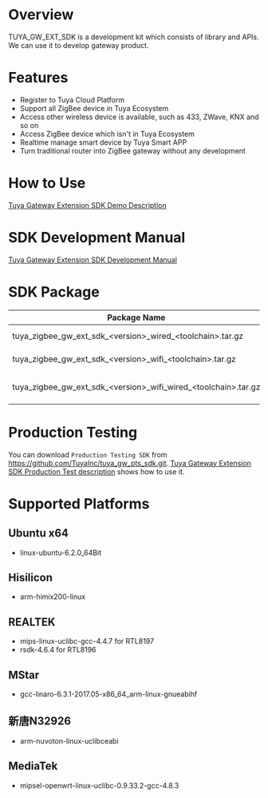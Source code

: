 Overview  
========  

TUYA_GW_EXT_SDK is a development kit which consists of library and APIs. We can use it to develop gateway product.  

Features  
========  

- Register to Tuya Cloud Platform  
- Support all ZigBee device in Tuya Ecosystem  
- Access other wireless device is available, such as 433, ZWave, KNX and so on  
- Access ZigBee device which isn't in Tuya Ecosystem  
- Realtime manage smart device by Tuya Smart APP
- Turn traditional router into ZigBee gateway without any development  

How to Use  
==========  

[Tuya Gateway Extension SDK Demo Description](https://docs.tuya.com/zh/iot/device-development/access-mode-product-solution/product-solutiongateway/gateway-extension-sdk-access-solution/tuya-gateway-extension-sdk-demo-description)  

SDK Development Manual   
======================  

[Tuya Gateway Extension SDK Development Manual](https://docs.tuya.com/zh/iot/device-development/access-mode-product-solution/product-solutiongateway/gateway-extension-sdk-access-solution/tuya-gateway-extension-sdk-development-manual)  


SDK Package  
===========  

| Package Name                                                 | Description          |
| ------------------------------------------------------------ | -------------------- |
| tuya_zigbee_gw_ext_sdk_\<version\>\_wired\_\<toolchain\>.tar.gz  | Wired Gateway        |
| tuya_zigbee_gw_ext_sdk_\<version\>\_wifi\_\<toolchain\>.tar.gz   | WiFi Gateway         |
| tuya_zigbee_gw_ext_sdk_\<version\>\_wifi_wired\_\<toolchain\>.tar.gz | WiFi + Wired Gateway |

Production Testing  
==================   

You can download `Production Testing SDK` from https://github.com/TuyaInc/tuya_gw_pts_sdk.git. [Tuya Gateway Extension SDK Production Test description](https://docs.tuya.com/zh/iot/smart-product-solution/product-solutiongateway/gateway-extension-sdk-access-solution/tuya-gateway-extension-sdk-production-test-description?id=K9dudr9liqkgc) shows how to use it.

Supported Platforms  
===================  

Ubuntu x64  
----------  

* linux-ubuntu-6.2.0_64Bit  

Hisilicon  
---------  

* arm-himix200-linux

REALTEK  
-------  

* mips-linux-uclibc-gcc-4.4.7 for RTL8197 
* rsdk-4.6.4 for RTL8196

MStar  
-----  

* gcc-linaro-6.3.1-2017.05-x86_64_arm-linux-gnueabihf  

新唐N32926  
----------  

* arm-nuvoton-linux-uclibceabi  

MediaTek  
--------  

* mipsel-openwrt-linux-uclibc-0.9.33.2-gcc-4.8.3
